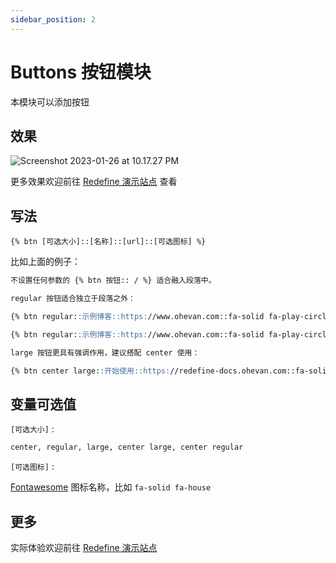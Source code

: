 ```yaml
---
sidebar_position: 2
---
```


# Buttons 按钮模块

本模块可以添加按钮

## 效果

![Screenshot 2023-01-26 at 10.17.27 PM](https://evan.beee.top/img/2023/01/26/ff18cf0630939a7212dcf926384e0626.png)

更多效果欢迎前往 [Redefine 演示站点](https://redefine.ohevan.com/2022/10/02/theme-demo/) 查看

## 写法

```
{% btn [可选大小]::[名称]::[url]::[可选图标] %}
```

比如上面的例子：

```markdown
不设置任何参数的 {% btn 按钮:: / %} 适合融入段落中。

regular 按钮适合独立于段落之外：

{% btn regular::示例博客::https://www.ohevan.com::fa-solid fa-play-circle %}

{% btn regular::示例博客::https://www.ohevan.com::fa-solid fa-play-circle %}

large 按钮更具有强调作用，建议搭配 center 使用：

{% btn center large::开始使用::https://redefine-docs.ohevan.com::fa-solid fa-download %}
```



## 变量可选值

`[可选大小]` :

```markdown
center, regular, large, center large, center regular
```

`[可选图标]` :

[Fontawesome](https://fontawesome.com/search) 图标名称，比如 `fa-solid fa-house`

## 更多

实际体验欢迎前往 [Redefine 演示站点](https://redefine.ohevan.com/2022/10/02/theme-demo/)
